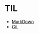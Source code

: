 # TIL

- [MarkDown](https://github.com/han-gaeul/TIL/blob/master/markdown/markdown.md)
- [Git](https://github.com/han-gaeul/TIL/blob/master/markdown/git.md)

